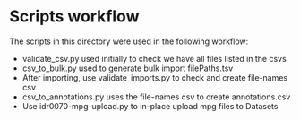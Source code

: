 
Scripts workflow
================

The scripts in this directory were used in the following workflow:

 - validate_csv.py used initially to check we have all files listed in the csvs
 - csv_to_bulk.py used to generate bulk import filePaths.tsv
 - After importing, use validate_imports.py to check and create file-names csv
 - csv_to_annotations.py uses the file-names csv to create annotations.csv
 - Use idr0070-mpg-upload.py to in-place upload mpg files to Datasets
 